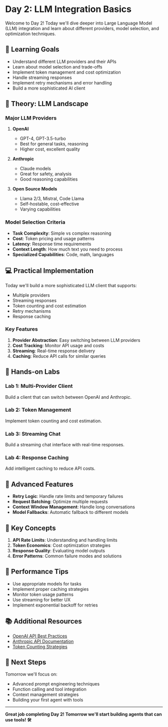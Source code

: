 # Day 2: LLM Integration Basics

Welcome to Day 2! Today we'll dive deeper into Large Language Model (LLM) integration and learn about different providers, model selection, and optimization techniques.

## 🎯 Learning Goals

- Understand different LLM providers and their APIs
- Learn about model selection and trade-offs
- Implement token management and cost optimization
- Handle streaming responses
- Implement retry mechanisms and error handling
- Build a more sophisticated AI client

## 📖 Theory: LLM Landscape

### Major LLM Providers

1. **OpenAI**
   - GPT-4, GPT-3.5-turbo
   - Best for general tasks, reasoning
   - Higher cost, excellent quality

2. **Anthropic**
   - Claude models
   - Great for safety, analysis
   - Good reasoning capabilities

3. **Open Source Models**
   - Llama 2/3, Mistral, Code Llama
   - Self-hostable, cost-effective
   - Varying capabilities

### Model Selection Criteria

- **Task Complexity**: Simple vs complex reasoning
- **Cost**: Token pricing and usage patterns
- **Latency**: Response time requirements
- **Context Length**: How much text you need to process
- **Specialized Capabilities**: Code, math, languages

## 💻 Practical Implementation

Today we'll build a more sophisticated LLM client that supports:
- Multiple providers
- Streaming responses
- Token counting and cost estimation
- Retry mechanisms
- Response caching

### Key Features

1. **Provider Abstraction**: Easy switching between LLM providers
2. **Cost Tracking**: Monitor API usage and costs
3. **Streaming**: Real-time response delivery
4. **Caching**: Reduce API calls for similar queries

## 🧪 Hands-on Labs

### Lab 1: Multi-Provider Client
Build a client that can switch between OpenAI and Anthropic.

### Lab 2: Token Management
Implement token counting and cost estimation.

### Lab 3: Streaming Chat
Build a streaming chat interface with real-time responses.

### Lab 4: Response Caching
Add intelligent caching to reduce API costs.

## 🔧 Advanced Features

- **Retry Logic**: Handle rate limits and temporary failures
- **Request Batching**: Optimize multiple requests
- **Context Window Management**: Handle long conversations
- **Model Fallbacks**: Automatic fallback to different models

## 📝 Key Concepts

1. **API Rate Limits**: Understanding and handling limits
2. **Token Economics**: Cost optimization strategies
3. **Response Quality**: Evaluating model outputs
4. **Error Patterns**: Common failure modes and solutions

## 🚀 Performance Tips

- Use appropriate models for tasks
- Implement proper caching strategies
- Monitor token usage patterns
- Use streaming for better UX
- Implement exponential backoff for retries

## 📚 Additional Resources

- [OpenAI API Best Practices](https://platform.openai.com/docs/guides/best-practices)
- [Anthropic API Documentation](https://docs.anthropic.com/)
- [Token Counting Strategies](https://github.com/openai/openai-cookbook)

## 🔄 Next Steps

Tomorrow we'll focus on:
- Advanced prompt engineering techniques
- Function calling and tool integration
- Context management strategies
- Building your first agent with tools

---

**Great job completing Day 2! Tomorrow we'll start building agents that can use tools! 🛠️**
